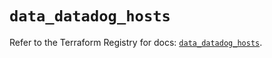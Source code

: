 # `data_datadog_hosts`

Refer to the Terraform Registry for docs: [`data_datadog_hosts`](https://registry.terraform.io/providers/datadog/datadog/3.61.0/docs/data-sources/hosts).
